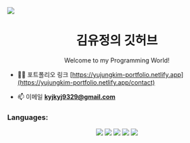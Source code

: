 <img src="https://capsule-render.vercel.app/api?type=waving&color=C2E5D3&width=300&height=150&section=header&text=Yujung%20Kim%20GitHub&fontColor=fff&fontSize=30&fontAlign=70" />

<h1 align="center">김유정의 깃허브</h1>
<p align="center">Welcome to my Programming World!</h1>

- 👨‍💻 포트폴리오 링크 [https://yujungkim-portfolio.netlify.app](https://yujungkim-portfolio.netlify.app/contact)

- 📫 이메일 **kyjkyj9329@gmail.com**

<h3 align="left">Languages:</h3>
<div align="center">
  <img src="https://img.shields.io/badge/HTML5-E34F26?style=flat-square&logo=html5&logoColor=white"/> <img src="https://img.shields.io/badge/CSS3-1572B6?style=flat-square&logo=css3&logoColor=white"/> <img src="https://img.shields.io/badge/JavaScript-F7DF1E?style=flat-square&logo=javascript&logoColor=black"/> <img src="https://img.shields.io/badge/React-61DAFB?style=flat-square&logo=React&logoColor=black"/> <img src="https://img.shields.io/badge/Typescript-3178C6?style=flat-square&logo=Typescript&logoColor=white"/>
</div>
